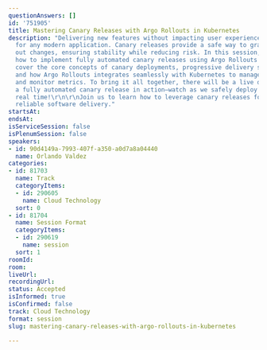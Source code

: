 ```yaml
---
questionAnswers: []
id: '751905'
title: Mastering Canary Releases with Argo Rollouts in Kubernetes
description: "Delivering new features without impacting user experience is a challenge
  for any modern application. Canary releases provide a safe way to gradually roll
  out changes, ensuring stability while reducing risk. In this session, we’ll explore
  how to implement fully automated canary releases using Argo Rollouts in Kubernetes.\r\n\r\nWe’ll
  cover the core concepts of canary deployments, progressive delivery strategies,
  and how Argo Rollouts integrates seamlessly with Kubernetes to manage traffic shifts
  and monitor metrics. To bring it all together, there will be a live demo showcasing
  a fully automated canary release in action—watch as we safely deploy updates in
  real time!\r\n\r\nJoin us to learn how to leverage canary releases for safer, more
  reliable software delivery."
startsAt:
endsAt:
isServiceSession: false
isPlenumSession: false
speakers:
- id: 90d4149a-7993-407f-a350-a0d7a8a04440
  name: Orlando Valdez
categories:
- id: 81703
  name: Track
  categoryItems:
  - id: 290605
    name: Cloud Technology
  sort: 0
- id: 81704
  name: Session Format
  categoryItems:
  - id: 290619
    name: session
  sort: 1
roomId:
room:
liveUrl:
recordingUrl:
status: Accepted
isInformed: true
isConfirmed: false
track: Cloud Technology
format: session
slug: mastering-canary-releases-with-argo-rollouts-in-kubernetes

---
```

